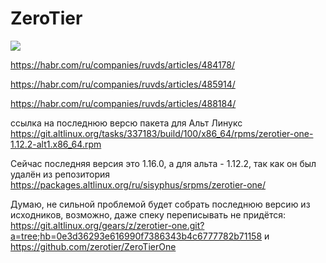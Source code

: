# ZeroTier

![](https://www.zerotier.com/wp-content/uploads/2025/01/Default-OG-Image.jpg)

https://habr.com/ru/companies/ruvds/articles/484178/

https://habr.com/ru/companies/ruvds/articles/485914/

https://habr.com/ru/companies/ruvds/articles/488184/


ссылка на последнюю версю пакета для Альт Линукс https://git.altlinux.org/tasks/337183/build/100/x86_64/rpms/zerotier-one-1.12.2-alt1.x86_64.rpm

Сейчас последняя версия это 1.16.0, а для альта - 1.12.2, так как он был удалён из репозитория https://packages.altlinux.org/ru/sisyphus/srpms/zerotier-one/

Думаю, не сильной проблемой будет собрать последнюю версию из исходников, возможно, даже спеку переписывать не придётся: https://git.altlinux.org/gears/z/zerotier-one.git?a=tree;hb=0e3d36293e616990f7386343b4c6777782b71158 и https://github.com/zerotier/ZeroTierOne

